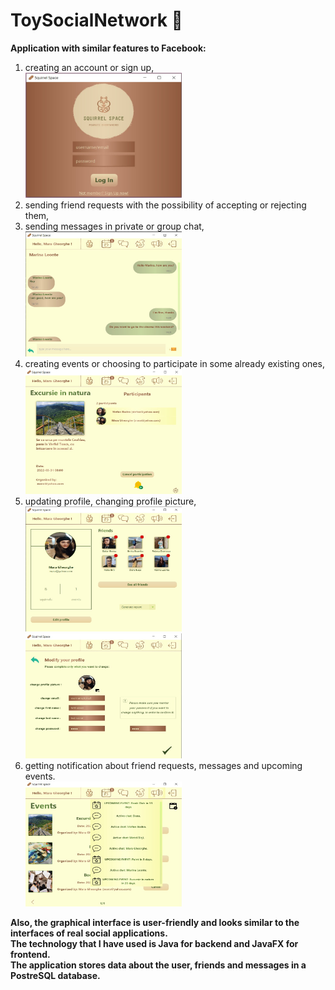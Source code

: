 # ToySocialNetwork 📱
**Application with similar features to Facebook: <br>**
1. creating an account or sign up, <br> <img src="https://github.com/maraGheorghe/ToySocialNetwork/blob/master/appPicturesDemo/login.jpeg?raw=true" width=250px height=200px>
2. sending friend requests with the possibility of accepting or rejecting them, 
3. sending messages in private or group chat, <br> <img src="https://github.com/maraGheorghe/ToySocialNetwork/blob/master/appPicturesDemo/chat.jpeg?raw=true" width=250px height=200px>
4. creating events or choosing to participate in some already existing ones, <br> <img src="https://github.com/maraGheorghe/ToySocialNetwork/blob/master/appPicturesDemo/event.jpeg?raw=true" width=250px height=200px>
5. updating profile, changing profile picture, <br> <img src="https://github.com/maraGheorghe/ToySocialNetwork/blob/master/appPicturesDemo/profile.jpeg?raw=true" width=250px height=200px> <img src="https://github.com/maraGheorghe/ToySocialNetwork/blob/master/appPicturesDemo/editProfile.jpeg?raw=true" width=250px height=200px>
6. getting notification about friend requests, messages and upcoming events. <br> <img src="https://github.com/maraGheorghe/ToySocialNetwork/blob/master/appPicturesDemo/notification.jpeg?raw=true" width=250px height=200px>

**Also, the graphical interface is user-friendly and looks similar to the interfaces of real social applications. <br>
The technology that I have used is Java for backend and JavaFX for frontend. <br>
The application stores data about the user, friends and messages in a PostreSQL database. <br>**
